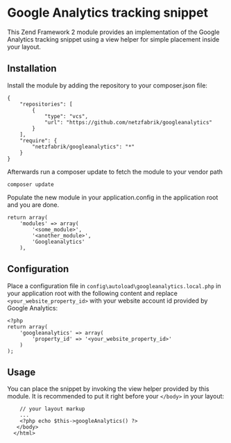 Google Analytics tracking snippet
=================================

This Zend Framework 2 module provides an implementation of the Google Analytics tracking snippet using a view helper for simple placement inside your layout.

## Installation

Install the module by adding the repository to your composer.json file:

	{
		"repositories": [
	        {
	            "type": "vcs",
	            "url": "https://github.com/netzfabrik/googleanalytics"
	        }
	    ],
	    "require": {
	        "netzfabrik/googleanalytics": "*"
	    }
	}	

Afterwards run a composer update to fetch the module to your vendor path

	composer update

Populate the new module in your application.config in the application root and you are done.

	return array(
		'modules' => array(
			'<some_module>',
			'<another_module>',
			'Googleanalytics'
		),

## Configuration

Place a configuration file in `config\autoload\googleanalytics.local.php` in your application root with the following content and replace `<your_website_property_id>` with your website account id provided by Google Analytics:

	<?php
	return array(
		'googleanalytics' => array(
			'property_id' => '<your_website_property_id>'
		)
	);


## Usage

You can place the snippet by invoking the view helper provided by this module. It is recommended to put it right before your `</body>` in your layout:

		// your layout markup
		...
		<?php echo $this->googleAnalytics() ?>
	   </body>
	  </html>